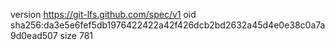 version https://git-lfs.github.com/spec/v1
oid sha256:da3e5e6fef5db1976422422a42f426dcb2bd2632a45d4e0e38c0a7a9d0ead507
size 781
